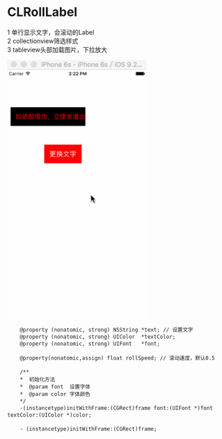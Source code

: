# CLRollLabel
1 单行显示文字，会滚动的Label<br/>
2 collectionview筛选样式<br/>
3 tableview头部加载图片，下拉放大<br/>

<img src="https://raw.githubusercontent.com/ClaudeLi/CLRollLabel/master/Untitled.gif" width="320"><br/>

        @property (nonatomic, strong) NSString *text; // 设置文字
        @property (nonatomic, strong) UIColor  *textColor;
        @property (nonatomic, strong) UIFont   *font;
        
        @property(nonatomic,assign) float rollSpeed; // 滚动速度，默认0.5
        
        /**
        *  初始化方法
        *  @param font  设置字体
        *  @param color 字体颜色
        */
        -(instancetype)initWithFrame:(CGRect)frame font:(UIFont *)font textColor:(UIColor *)color;
        
        - (instancetype)initWithFrame:(CGRect)frame;
